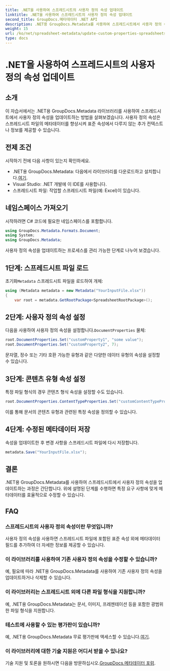 ```yaml
---
title: .NET을 사용하여 스프레드시트의 사용자 정의 속성 업데이트
linktitle: .NET을 사용하여 스프레드시트의 사용자 정의 속성 업데이트
second_title: GroupDocs.메타데이터 .NET API
description: .NET용 GroupDocs.Metadata를 사용하여 스프레드시트에서 사용자 정의 속성을 업데이트하는 방법을 알아보세요. 이 튜토리얼은 메타데이터 관리 기술을 효과적으로 향상시킵니다.
weight: 15
url: /ko/net/spreadsheet-metadata/update-custom-properties-spreadsheets/
type: docs
---
```

# .NET을 사용하여 스프레드시트의 사용자 정의 속성 업데이트

## 소개
이 자습서에서는 .NET용 GroupDocs.Metadata 라이브러리를 사용하여 스프레드시트에서 사용자 정의 속성을 업데이트하는 방법을 살펴보겠습니다. 사용자 정의 속성은 스프레드시트 파일의 메타데이터를 향상시켜 표준 속성에서 다루지 않는 추가 컨텍스트나 정보를 제공할 수 있습니다.
## 전제 조건
시작하기 전에 다음 사항이 있는지 확인하세요.
- .NET용 GroupDocs.Metadata: 다음에서 라이브러리를 다운로드하고 설치합니다.[여기](https://releases.groupdocs.com/metadata/net/).
- Visual Studio: .NET 개발에 이 IDE를 사용합니다.
- 스프레드시트 파일: 작업할 스프레드시트 파일(예: Excel)이 있습니다.

## 네임스페이스 가져오기
시작하려면 C# 코드에 필요한 네임스페이스를 포함합니다.
```csharp
using GroupDocs.Metadata.Formats.Document;
using System;
using GroupDocs.Metadata;
```

사용자 정의 속성을 업데이트하는 프로세스를 관리 가능한 단계로 나누어 보겠습니다.
## 1단계: 스프레드시트 파일 로드
 초기화`Metadata` 스프레드시트 파일을 로드하여 개체:
```csharp
using (Metadata metadata = new Metadata("YourInputFile.xlsx"))
{
    var root = metadata.GetRootPackage<SpreadsheetRootPackage>();
```
## 2단계: 사용자 정의 속성 설정
 다음을 사용하여 사용자 정의 속성을 설정합니다.`DocumentProperties` 물체:
```csharp
root.DocumentProperties.Set("customProperty1", "some value");
root.DocumentProperties.Set("customProperty2", 7);
```
문자열, 정수 또는 기타 호환 가능한 유형과 같은 다양한 데이터 유형의 속성을 설정할 수 있습니다.
## 3단계: 콘텐츠 유형 속성 설정
특정 파일 형식의 경우 콘텐츠 형식 속성을 설정할 수도 있습니다.
```csharp
root.DocumentProperties.ContentTypeProperties.Set("customContentTypeProperty", "custom value");
```
이를 통해 문서의 콘텐츠 유형과 관련된 특정 속성을 정의할 수 있습니다.
## 4단계: 수정된 메타데이터 저장
속성을 업데이트한 후 변경 사항을 스프레드시트 파일에 다시 저장합니다.
```csharp
metadata.Save("YourInputFile.xlsx");
```

## 결론
.NET용 GroupDocs.Metadata를 사용하여 스프레드시트에서 사용자 정의 속성을 업데이트하는 과정은 간단합니다. 위에 설명된 단계를 수행하면 특정 요구 사항에 맞게 메타데이터를 효율적으로 수정할 수 있습니다.

## FAQ
### 스프레드시트의 사용자 정의 속성이란 무엇입니까?
사용자 정의 속성을 사용하면 스프레드시트 파일에 포함된 표준 속성 외에 메타데이터 필드를 추가하여 더 자세한 정보를 제공할 수 있습니다.
### 이 라이브러리를 사용하여 기존 사용자 정의 속성을 수정할 수 있습니까?
예, 필요에 따라 .NET용 GroupDocs.Metadata를 사용하여 기존 사용자 정의 속성을 업데이트하거나 삭제할 수 있습니다.
### 이 라이브러리는 스프레드시트 외에 다른 파일 형식을 지원합니까?
예, .NET용 GroupDocs.Metadata는 문서, 이미지, 프레젠테이션 등을 포함한 광범위한 파일 형식을 지원합니다.
### 테스트에 사용할 수 있는 평가판이 있습니까?
 예, .NET용 GroupDocs.Metadata 무료 평가판에 액세스할 수 있습니다.[여기](https://releases.groupdocs.com/).
### 이 라이브러리에 대한 기술 지원은 어디서 받을 수 있나요?
 기술 지원 및 토론을 원하시면 다음을 방문하십시오.[GroupDocs.메타데이터 포럼](https://forum.groupdocs.com/c/metadata/14).